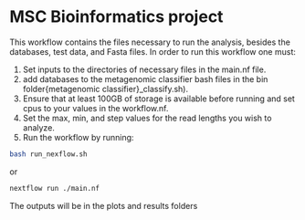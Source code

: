 # MSC Bioinformatics project
This workflow contains the files necessary to run the analysis, besides the databases, test data, and Fasta files. 
In order to run this workflow one must:
1. Set inputs to the directories of necessary files in the main.nf file. 
2. add databases to the metagenomic classifier bash files in the bin folder{metagenomic classifier}_classify.sh).
3. Ensure that at least 100GB of storage is available before running and set cpus to your values in the workflow.nf.
4. Set the max, min, and step values for the read lengths you wish to analyze.
5. Run the workflow by running:
``` bash
bash run_nexflow.sh 
```
or 
``` bash
nextflow run ./main.nf
```
The outputs will be in the plots and results folders
